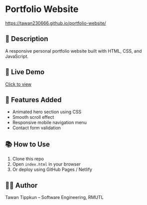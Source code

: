 # Portfolio Website
https://tawan230666.github.io/portfolio-website/

## 📌 Description
A responsive personal portfolio website built with HTML, CSS, and JavaScript.

## 🚀 Live Demo
[Click to view](https://tawan230666.github.io/portfolio-website/)


## 🔧 Features Added
- Animated hero section using CSS
- Smooth scroll effect
- Responsive mobile navigation menu
- Contact form validation

## 📚 How to Use
1. Clone this repo
2. Open `index.html` in your browser
3. Or deploy using GitHub Pages / Netlify

## 🙋‍♂️ Author
Tawan Tippkun – Software Engineering, RMUTL
